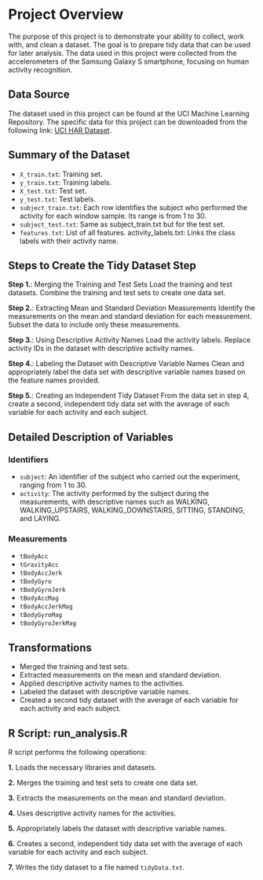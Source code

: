 # Project Overview

The purpose of this project is to demonstrate your ability to collect, work with, and clean a dataset. The goal is to prepare tidy data that can be used for later analysis. The data used in this project were collected from the accelerometers of the Samsung Galaxy S smartphone, focusing on human activity recognition.

## Data Source

The dataset used in this project can be found at the UCI Machine Learning Repository. The specific data for this project can be downloaded from the following link: [UCI HAR Dataset](https://d396qusza40orc.cloudfront.net/getdata%2Fprojectfiles%2FUCI%20HAR%20Dataset.zip).

## Summary of the Dataset

-   `X_train.txt`: Training set.
-   `y_train.txt`: Training labels.
-   `X_test.txt`: Test set.
-   `y_test.txt`: Test labels.
-   `subject_train.txt`: Each row identifies the subject who performed the activity for each window sample. Its range is from 1 to 30.
-   `subject_test.txt`: Same as subject_train.txt but for the test set.
-   `features.txt`: List of all features. activity_labels.txt: Links the class labels with their activity name.

## Steps to Create the Tidy Dataset Step

**Step 1.**: Merging the Training and Test Sets Load the training and test datasets. Combine the training and test sets to create one data set.

**Step 2.**: Extracting Mean and Standard Deviation Measurements Identify the measurements on the mean and standard deviation for each measurement. Subset the data to include only these measurements.

**Step 3.**: Using Descriptive Activity Names Load the activity labels. Replace activity IDs in the dataset with descriptive activity names.

**Step 4.**: Labeling the Dataset with Descriptive Variable Names Clean and appropriately label the data set with descriptive variable names based on the feature names provided.

**Step 5.**: Creating an Independent Tidy Dataset From the data set in step 4, create a second, independent tidy data set with the average of each variable for each activity and each subject.

## Detailed Description of Variables

### Identifiers

-   `subject`: An identifier of the subject who carried out the experiment, ranging from 1 to 30.
-   `activity`: The activity performed by the subject during the measurements, with descriptive names such as WALKING, WALKING_UPSTAIRS, WALKING_DOWNSTAIRS, SITTING, STANDING, and LAYING.

### Measurements

-   `tBodyAcc`
-   `tGravityAcc`
-   `tBodyAccJerk`
-   `tBodyGyro`
-   `tBodyGyroJerk`
-   `tBodyAccMag`
-   `tBodyAccJerkMag`
-   `tBodyGyroMag`
-   `tBodyGyroJerkMag`

## Transformations

-   Merged the training and test sets.
-   Extracted measurements on the mean and standard deviation.
-   Applied descriptive activity names to the activities.
-   Labeled the dataset with descriptive variable names.
-   Created a second tidy dataset with the average of each variable for each activity and each subject.

## R Script: run_analysis.R

R script performs the following operations:

**1.** Loads the necessary libraries and datasets.

**2.** Merges the training and test sets to create one data set.

**3.** Extracts the measurements on the mean and standard deviation.

**4.** Uses descriptive activity names for the activities.

**5.** Appropriately labels the dataset with descriptive variable names.

**6.** Creates a second, independent tidy data set with the average of each variable for each activity and each subject.

**7.** Writes the tidy dataset to a file named `tidyData.txt`.
